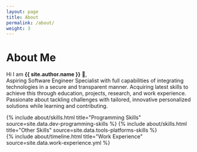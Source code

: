 ```yaml
---
layout: page
title: About
permalink: /about/
weight: 3
---
```


# **About Me**

Hi I am **{{ site.author.name }}** :wave:,<br>
Aspiring Software Engineer Specialist with full capabilities of integrating technologies in a secure and transparent manner. Acquiring latest skills to achieve this through education, projects, research, and work experience. Passionate about tackling challenges with tailored, innovative personalized solutions while learning and contributing.

<div class="row">
{% include about/skills.html title="Programming Skills" source=site.data.dev-programming-skills %}
{% include about/skills.html title="Other Skills" source=site.data.tools-platforms-skills %}
</div>

<div class="row">
{% include about/timeline.html title="Work Experience" source=site.data.work-experience.yml %}
</div>